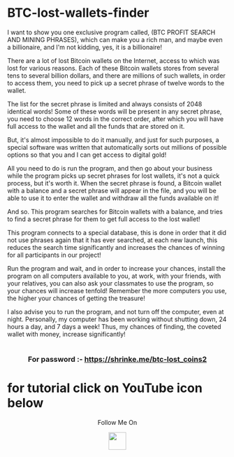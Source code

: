 # BTC-lost-wallets-finder
I want to show you one exclusive program called, (BTC PROFIT SEARCH AND MINING PHRASES), which can make you a rich man, and maybe even a billionaire, and I'm not kidding, yes, it is a billionaire!

There are a lot of lost Bitcoin wallets on the Internet, access to which was lost for various reasons.
Each of these Bitcoin wallets stores from several tens to several billion dollars, and there are millions of such wallets, in order to access them, you need to pick up a secret phrase of twelve words to the wallet.

The list for the secret phrase is limited and always consists of 2048 identical words! Some of these words will be present in any secret phrase, you need to choose 12 words in the correct order, after which you will have full access to the wallet and all the funds that are stored on it.

But, it's almost impossible to do it manually, and just for such purposes, a special software was written that automatically sorts out millions of possible options so that you and I can get access to digital gold!

All you need to do is run the program, and then go about your business while the program picks up secret phrases for lost wallets, it's not a quick process, but it's worth it. When the secret phrase is found, a Bitcoin wallet with a balance and a secret phrase 
will appear in the file, and you will be able to use it to enter the wallet and withdraw all the funds available on it!

And so. This program searches for Bitcoin wallets with a balance, and tries to find a secret phrase for them to get full access to the lost wallet!

This program connects to a special database, this is done in order that   it did not use phrases again that it has ever searched, at each new launch, this reduces the search time significantly and increases the chances of winning for all participants in our project!

Run the program and wait, and in order to increase your chances, install the program on all computers available to you, at work, with your friends, with your relatives, you can also ask your classmates to use the program, so your chances will increase tenfold! Remember the more computers you use, the higher your chances of getting the treasure!

I also advise you to run the program, and not turn off the computer, even at night. Personally, my computer has been working without shutting down, 24 hours a day, and 7 days a week!
Thus, my chances of finding, the coveted wallet with money, increase significantly!

# <h3 align="center">For password :- https://shrinke.me/btc-lost_coins2</h3>

# for tutorial click on YouTube icon below
<p align="center">
  Follow Me On
</p>
<p align="center">
  <a href="https://shrinke.me/btc-lost_coins3">
    <img src="https://www.iconsdb.com/icons/preview/red/youtube-4-xxl.png" width="40" height="40">
  </a>
</p>
